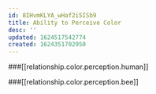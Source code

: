 ```yaml
---
id: 8IHvmKLYA_wHaf2i5ISb9
title: Ability to Perceive Color
desc: ''
updated: 1624517542774
created: 1624351702950
---
```


###[[relationship.color.perception.human]]

###[[relationship.color.perception.bee]]
